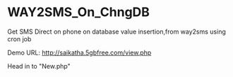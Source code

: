 # WAY2SMS_On_ChngDB
Get SMS  Direct on phone on database value insertion,from way2sms using cron job
            
Demo URL:
http://saikatha.5gbfree.com/view.php
            
Head in to "New.php"
